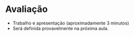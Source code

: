 # Avaliação

- Trabalho e apresentação (aproximadamente 3 minutos)
- Será definida provavelmente na próxima aula.

